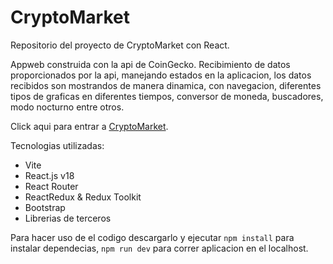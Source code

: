 
# CryptoMarket

Repositorio del proyecto de CryptoMarket con React.


Appweb construida con la api de CoinGecko.
Recibimiento de datos proporcionados por la api, manejando estados en la aplicacion, los datos recibidos son mostrandos de manera dinamica, con navegacion, diferentes tipos de graficas en diferentes tiempos, conversor de moneda, buscadores, modo nocturno entre otros.

Click aqui para entrar a [CryptoMarket](https://cryptocoin-jdsl.netlify.app/coins).

Tecnologias utilizadas: 

- Vite
- React.js v18
- React Router
- ReactRedux & Redux Toolkit
- Bootstrap
- Librerias de terceros


Para hacer uso de el codigo descargarlo y ejecutar  ```npm install``` para instalar dependecias,  ```npm run dev``` para correr aplicacion en el localhost.